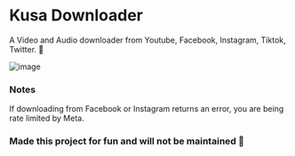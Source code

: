 # Kusa Downloader
 A Video and Audio downloader from Youtube, Facebook, Instagram, Tiktok, Twitter. 🫧

![image](https://github.com/giran03/Kusa-Downloader/assets/118046901/e27f62ad-135a-475d-81b8-a208dd2b0f75)

### Notes
If downloading from Facebook or Instagram returns an error, you are being rate limited by Meta.

### Made this project for fun and will not be maintained 🗿
